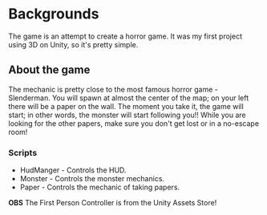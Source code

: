 # Backgrounds
The game is an attempt to create a horror game. It was my first project using 3D on Unity, so it's pretty simple.

## About the game
The mechanic is pretty close to the most famous horror game - Slenderman.
You will spawn at almost the center of the map; on your left there will be a paper on the wall. The moment you take it, the game will start; in other words, the monster will start following you!!
While you are looking for the other papers, make sure you don't get lost or in a no-escape room!

### Scripts

- HudManger - Controls the HUD.
- Monster - Controls the monster mechanics.
- Paper - Controls the mechanic of taking papers.

**OBS**
The First Person Controller is from the Unity Assets Store!

